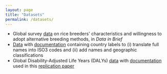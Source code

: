 ```yaml
---
layout: page
title: "Datasets"
permalink: /datasets/
---
```


* Global survey [data](https://www.sciencedirect.com/science/article/pii/S2352340919301337) on rice breeders' characteristics and willingness to adopt alternative breeding methods, in *Data in Brief*
* [Data](https://1drv.ms/x/s!ArG7vhv8FfTthqVXnbooWIRLwBOh1w?e=1dqaeI) with [documentation](https://1drv.ms/w/s!ArG7vhv8FfTtha8XKPoXC5ZPXpDnvQ?e=cAUj53) containing country labels to (i) translate full names into ISO3 codes and (ii) add names and geographic classifications
* Global Disability-Adjusted Life Years (DALYs) [data](https://1drv.ms/u/s!ArG7vhv8FfTth5wWXvIkxoD8YBKHMQ?e=zwPhG5) with [documentation](https://1drv.ms/t/s!ArG7vhv8FfTth5wViJSO6uDh0xnhfg?e=8l1chG) used in this [replication paper](https://www.sciencedirect.com/science/article/pii/S2211912420301334#:~:text=Between%201990%20and%202017%2C%20the,shrunk%20by%2058%20per%20cent.)
